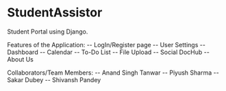 # StudentAssistor
Student Portal using Django.

Features of the Application:
-- LogIn/Register page
-- User Settings
-- Dashboard
-- Calendar
-- To-Do List
-- File Upload
-- Social DocHub
-- About Us

Collaborators/Team Members:
-- Anand Singh Tanwar
-- Piyush Sharma
-- Sakar Dubey
-- Shivansh Pandey
